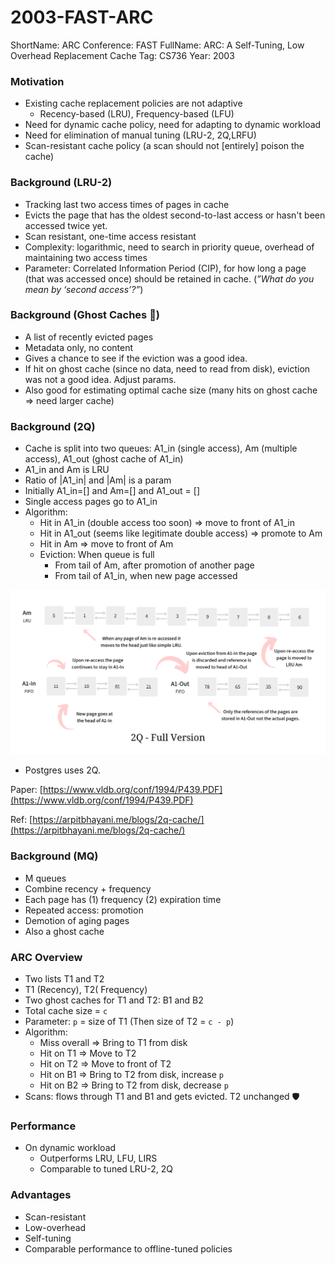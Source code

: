 # 2003-FAST-ARC

ShortName: ARC
Conference: FAST
FullName: ARC: A Self-Tuning, Low Overhead Replacement Cache
Tag: CS736
Year: 2003

### Motivation

- Existing cache replacement policies are not adaptive
    - Recency-based (LRU), Frequency-based (LFU)
- Need for dynamic cache policy, need for adapting to dynamic workload
- Need for elimination of manual tuning (LRU-2, 2Q,LRFU)
- Scan-resistant cache policy (a scan should not [entirely] poison the cache)

### Background (LRU-2)

- Tracking last two access times of pages in cache
- Evicts the page that has the oldest second-to-last access or hasn't been accessed twice yet.
- Scan resistant, one-time access resistant
- Complexity: logarithmic, need to search in priority queue, overhead of maintaining two access times
- Parameter: Correlated Information Period (CIP), for how long a page (that was accessed once) should be retained in cache. (*”What do you mean by ‘second access’?”*)

### Background (Ghost Caches 👻)

- A list of recently evicted pages
- Metadata only, no content
- Gives a chance to see if the eviction was a good idea.
- If hit on ghost cache (since no data, need to read from disk), eviction was not a good idea. Adjust params.
- Also good for estimating optimal cache size (many hits on ghost cache ⇒ need larger cache)

### Background (2Q)

- Cache is split into two queues: A1_in (single access), Am (multiple access), A1_out (ghost cache of A1_in)
- A1_in and Am is LRU
- Ratio of |A1_in| and |Am| is a param
- Initially A1_in=[] and Am=[] and A1_out = []
- Single access pages go to A1_in
- Algorithm:
    - Hit in A1_in (double access too soon) ⇒ move to front of A1_in
    - Hit in A1_out (seems like legitimate double access) ⇒ promote to Am
    - Hit in Am ⇒ move to front of Am
    - Eviction: When queue is full
        - From tail of Am, after promotion of another page
        - From tail of A1_in, when new page accessed

![image-11.png](images/image%2011.png)

- Postgres uses 2Q.

Paper: [https://www.vldb.org/conf/1994/P439.PDF](https://www.vldb.org/conf/1994/P439.PDF)

Ref: [https://arpitbhayani.me/blogs/2q-cache/](https://arpitbhayani.me/blogs/2q-cache/)

### Background (MQ)

- M queues
- Combine recency + frequency
- Each page has (1) frequency (2) expiration time
- Repeated access: promotion
- Demotion of aging pages
- Also a ghost cache

### ARC Overview

- Two lists T1 and T2
- T1 (Recency), T2( Frequency)
- Two ghost caches for T1 and T2: B1 and B2
- Total cache size = `c`
- Parameter: `p` = size of T1 (Then size of T2 = `c - p`)
- Algorithm:
    - Miss overall ⇒ Bring to T1 from disk
    - Hit on T1 ⇒ Move to T2
    - Hit on T2 ⇒ Move to front of T2
    - Hit on B1 ⇒ Bring to T2 from disk, increase `p`
    - Hit on B2 ⇒ Bring to T2 from disk, decrease `p`
- Scans: flows through T1 and B1 and gets evicted. T2 unchanged 🛡️

### Performance

- On dynamic workload
    - Outperforms LRU, LFU, LIRS
    - Comparable to tuned LRU-2, 2Q

### Advantages

- Scan-resistant
- Low-overhead
- Self-tuning
- Comparable performance to offline-tuned policies